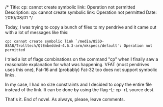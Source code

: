 /*
Title: cp: cannot create symbolic link: Operation not permitted
Description: cp: cannot create symbolic link: Operation not permitted
Date: 2010/08/01
*/

Today, I was trying to copy a bunch of files to my pendrive and it came out with a lot of messages like this:

    cp: cannot create symbolic link `/media/855D-88AB/Trolltech/QtEmbedded-4.6.3-arm/mkspecs/default': Operation not permitted

I tried a lot of flags combinations on the command "cp" when I finally saw a reasonable explanation for what was happening. VFAT (most pendrives uses this one), Fat-16 and (probably) Fat-32 too does not support symbolic links.

In my case, I had no size constraints and I decided to copy the entire file instead of the link. It can be done by using the flag -L: cp -rL source dest.

That's it. End of novel. As always, please, leave comments.


